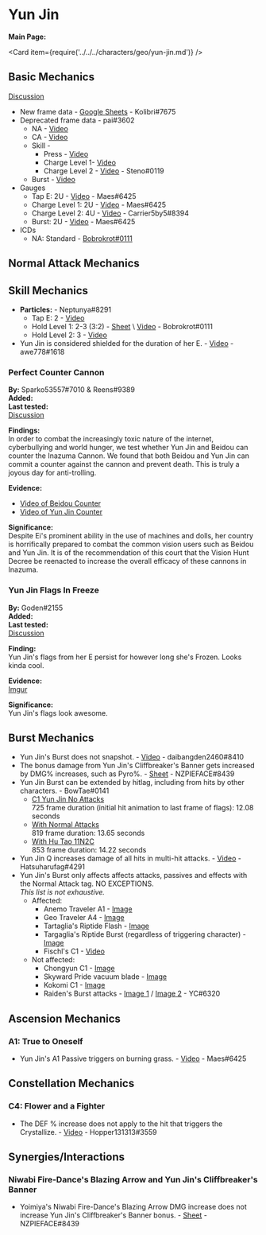 # Yun Jin

**Main Page:**

<Card item={require('../../../characters/geo/yun-jin.md')} />

## Basic Mechanics

[Discussion](https://tickets.deeznuts.moe/ticket-archive/attachments_927459453580759110_930768121306963968_transcript-yunjin-basic-mechanics.html)

* New frame data - [Google Sheets](https://docs.google.com/spreadsheets/d/1rDQZ8TJd6JAzD3C6pg_JZrgkYr-LIp36mmXE8XVMj4s/edit?usp=sharing) - Kolibri\#7675
* Deprecated frame data - pai\#3602
  * NA - [Video](https://youtu.be/YMw3rq7lclQ)
  * CA - [Video](https://youtu.be/MWKSj_VSfGY)
  * Skill -
    * Press - [Video](https://youtu.be/UaDlo3OSj6U)
    * Charge Level 1- [Video](https://youtu.be/FGVpilxpIvc)
    * Charge Level 2 - [Video](https://www.youtube.com/watch?v=oEEVdUYkirA) - Steno\#0119
  * Burst - [Video](https://youtu.be/CpZPt3S3tPU)
* Gauges
  * Tap E: 2U - [Video](https://youtu.be/L4mzYn4ucRI) - Maes\#6425
  * Charge Level 1: 2U - [Video](https://youtu.be/O-12CGs2loY) - Maes\#6425
  * Charge Level 2: 4U - [Video](https://youtu.be/-JSFRsaT2h4) - Carrier5by5\#8394
  * Burst: 2U - [Video](https://youtu.be/f_FVqV4lekY) - Maes\#6425
* ICDs
  * NA: Standard - [Bobrokrot\#0111](https://youtu.be/vA1n8zIiNDE)

## Normal Attack Mechanics

## Skill Mechanics

* **Particles:** - Neptunya\#8291
  * Tap E: 2 - [Video](https://www.youtube.com/watch?v=NEs02sbEz3o)
  * Hold Level 1: 2-3 (3:2) - [Sheet](https://docs.google.com/spreadsheets/d/1jwN2xnfxMOdX1cgHLKyJIuq3PtsOmeGANMVMHyUviuI/edit?usp=sharing) \ [Video](https://youtu.be/3xG0ugFJdwQ) - Bobrokrot\#0111
  * Hold Level 2: 3 - [Video](https://www.youtube.com/watch?v=UUfZKP8H1BA)
* Yun Jin is considered shielded for the duration of her E. - [Video](https://imgur.com/a/Pj2pB3z) - awe778\#1618

### Perfect Counter Cannon

**By:** Sparko53557\#7010 & Reens\#9389  
**Added:** <Version date="2021-01-05" />  
**Last tested:** <VersionHl date="2021-01-05" />  
[Discussion](https://tickets.deeznuts.moe/ticket-archive/attachments_928174041213317152_928177023837429791_transcript-perfect-counter-cannon.html)

**Findings:**  
In order to combat the increasingly toxic nature of the internet, cyberbullying and world hunger, we test whether Yun Jin and Beidou can counter the Inazuma Cannon. We found that both Beidou and Yun Jin can commit a counter against the cannon and prevent death. This is truly a joyous day for anti-trolling.

**Evidence:**

* [Video of Beidou Counter](https://youtu.be/ILqt0C64KL8)
* [Video of Yun Jin Counter](https://youtu.be/8Q5S4wrqRFc)

**Significance:**  
Despite Ei's prominent ability in the use of machines and dolls, her country is horrifically prepared to combat the common vision users such as Beidou and Yun Jin. It is of the recommendation of this court that the Vision Hunt Decree be reenacted to increase the overall efficacy of these cannons in Inazuma.

### Yun Jin Flags In Freeze

**By:** Goden#2155  
**Added:** <Version date="2022-01-21" />  
**Last tested:** <VersionHl date="2022-01-21" />  
[Discussion](https://tickets.deeznuts.moe/ticket-archive/attachments_933107948715135026_934030368867237958_transcript-yunjin-flags-in-freeze.html)

**Finding:**  
Yun Jin's flags from her E persist for however long she's Frozen. Looks kinda cool.

**Evidence:**  
[Imgur](https://imgur.com/lWj8EaE)

**Significance:**  
Yun Jin's flags look awesome.

## Burst Mechanics

* Yun Jin's Burst does not snapshot. - [Video](https://youtu.be/FLEAXNlF8Jk) - daibangden2460\#8410
* The bonus damage from Yun Jin's Cliffbreaker's Banner gets increased by DMG% increases, such as Pyro%. - [Sheet](https://docs.google.com/spreadsheets/d/1IsvKVQEc425ObfG1Ak2X8EzI0rCs6sfyBvCgfXInSVM/) - NZPIEFACE\#8439
* Yun Jin Burst can be extended by hitlag, including from hits by other characters. - BowTae\#0141
  * [C1 Yun Jin No Attacks](https://youtu.be/4j5lA2Hy814)  
    725 frame duration (initial hit animation to last frame of flags): 12.08 seconds
  * [With Normal Attacks](https://youtu.be/lkhCvXXu7HY)  
    819 frame duration: 13.65 seconds
  * [With Hu Tao 11N2C](https://youtu.be/Qs__YRN4wjs)  
    853 frame duration: 14.22 seconds
* Yun Jin Q increases damage of all hits in multi-hit attacks. - [Video](https://www.youtube.com/watch?v=H9efVr4_E6U) -
  Hatsuharufag\#4291
* Yun Jin's Burst only affects affects attacks, passives and effects with the Normal Attack tag. NO EXCEPTIONS.\
  _This list is not exhaustive._
  * Affected:
    * Anemo Traveler A1 - [Image](https://i.imgur.com/EEaqoYS.png)
    * Geo Traveler A4 - [Image](https://i.imgur.com/bHUAx1G.png)
    * Tartaglia's Riptide Flash - [Image](https://i.imgur.com/9DlDbsW.png)
    * Targaglia's Riptide Burst (regardless of triggering character) - [Image](https://i.imgur.com/UXsMne2.png)
    * Fischl's C1 - [Video](https://youtu.be/VsRt-cHrVmI)
  * Not affected:
    * Chongyun C1 - [Image](https://i.imgur.com/ltyWOgB.png)
    * Skyward Pride vacuum blade - [Image](https://i.imgur.com/PmgWDN2.png)
    * Kokomi C1 - [Image](https://i.imgur.com/xRLwKdL.png)
    * Raiden's Burst attacks - [Image 1](https://imgur.com/aAJBoNn) / [Image 2](https://imgur.com/a/AS9h2hn) - YC\#6320

## Ascension Mechanics

### A1: True to Oneself

* Yun Jin's A1 Passive triggers on burning grass. - [Video](https://www.youtube.com/watch?v=rvROCnrS0QM) - Maes\#6425

## Constellation Mechanics

### C4: Flower and a Fighter

* The DEF % increase does not apply to the hit that triggers the Crystallize. - [Video](https://imgur.com/a/APk5sCd) - Hopper131313\#3559

## Synergies/Interactions

### Niwabi Fire-Dance's Blazing Arrow and Yun Jin's Cliffbreaker's Banner

* Yoimiya's Niwabi Fire-Dance's Blazing Arrow DMG increase does not increase Yun Jin's Cliffbreaker's Banner bonus. - [Sheet](https://docs.google.com/spreadsheets/d/1IsvKVQEc425ObfG1Ak2X8EzI0rCs6sfyBvCgfXInSVM/) - NZPIEFACE\#8439
